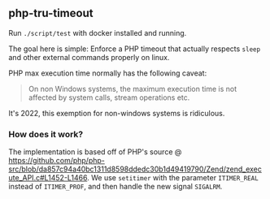 ## php-tru-timeout

Run `./script/test` with docker installed and running.

The goal here is simple: Enforce a PHP timeout that actually respects `sleep` and other external commands properly on linux.

PHP max execution time normally has the following caveat:
> On non Windows systems, the maximum execution time is not affected by system calls, stream operations etc.

It's 2022, this exemption for non-windows systems is ridiculous.


### How does it work?

The implementation is based off of PHP's source @ https://github.com/php/php-src/blob/da857c94a40bc1311d8598ddedc30b1d49419790/Zend/zend_execute_API.c#L1452-L1466. We use `setitimer` with the parameter `ITIMER_REAL` instead of `ITIMER_PROF`, and then handle the new signal `SIGALRM`.